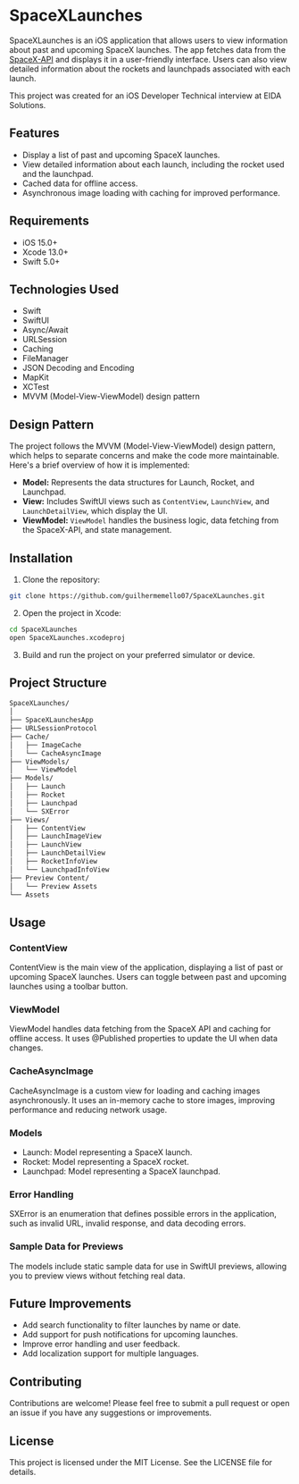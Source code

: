 # SpaceXLaunches
SpaceXLaunches is an iOS application that allows users to view information about past and upcoming SpaceX launches. The app fetches data from the [SpaceX-API](https://github.com/r-spacex/SpaceX-API) and displays it in a user-friendly interface. Users can also view detailed information about the rockets and launchpads associated with each launch.

This project was created for an iOS Developer Technical interview at EIDA Solutions.

## Features

* Display a list of past and upcoming SpaceX launches.
* View detailed information about each launch, including the rocket used and the launchpad.
* Cached data for offline access.
* Asynchronous image loading with caching for improved performance.

## Requirements

* iOS 15.0+
* Xcode 13.0+
* Swift 5.0+

## Technologies Used

- Swift
- SwiftUI
- Async/Await
- URLSession
- Caching
- FileManager
- JSON Decoding and Encoding
- MapKit
- XCTest
- MVVM (Model-View-ViewModel) design pattern

## Design Pattern

The project follows the MVVM (Model-View-ViewModel) design pattern, which helps to separate concerns and make the code more maintainable. Here's a brief overview of how it is implemented:

- **Model:** Represents the data structures for Launch, Rocket, and Launchpad.
- **View:** Includes SwiftUI views such as `ContentView`, `LaunchView`, and `LaunchDetailView`, which display the UI.
- **ViewModel:** `ViewModel` handles the business logic, data fetching from the SpaceX-API, and state management.

## Installation

1. Clone the repository:
```bash
git clone https://github.com/guilhermemello07/SpaceXLaunches.git
```
2. Open the project in Xcode:
```bash
cd SpaceXLaunches
open SpaceXLaunches.xcodeproj
```

3. Build and run the project on your preferred simulator or device.

## Project Structure
```bash
SpaceXLaunches/
│
├── SpaceXLaunchesApp      
├── URLSessionProtocol    
├── Cache/
│   ├── ImageCache
│   └── CacheAsyncImage
├── ViewModels/
│   └── ViewModel               
├── Models/
│   ├── Launch
│   ├── Rocket
│   ├── Launchpad
│   └── SXError            
├── Views/
│   ├── ContentView
│   ├── LaunchImageView
│   ├── LaunchView
│   ├── LaunchDetailView
│   ├── RocketInfoView
│   └── LaunchpadInfoView
├── Preview Content/
│   └── Preview Assets  
└── Assets
```

## Usage

### ContentView
ContentView is the main view of the application, displaying a list of past or upcoming SpaceX launches. Users can toggle between past and upcoming launches using a toolbar button.

### ViewModel
ViewModel handles data fetching from the SpaceX API and caching for offline access. It uses @Published properties to update the UI when data changes.

### CacheAsyncImage
CacheAsyncImage is a custom view for loading and caching images asynchronously. It uses an in-memory cache to store images, improving performance and reducing network usage.

### Models
* Launch: Model representing a SpaceX launch.
* Rocket: Model representing a SpaceX rocket.
* Launchpad: Model representing a SpaceX launchpad.

### Error Handling
SXError is an enumeration that defines possible errors in the application, such as invalid URL, invalid response, and data decoding errors.

### Sample Data for Previews
The models include static sample data for use in SwiftUI previews, allowing you to preview views without fetching real data.

## Future Improvements
* Add search functionality to filter launches by name or date.
* Add support for push notifications for upcoming launches.
* Improve error handling and user feedback.
* Add localization support for multiple languages.

## Contributing
Contributions are welcome! Please feel free to submit a pull request or open an issue if you have any suggestions or improvements.

## License
This project is licensed under the MIT License. See the LICENSE file for details.
